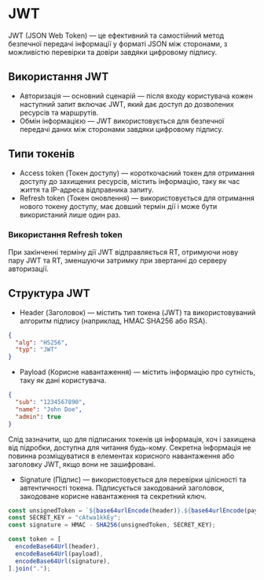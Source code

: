 # JWT

JWT (JSON Web Token) — це ефективний та самостійний метод безпечної передачі інформації у форматі JSON між сторонами, з можливістю перевірки та довіри завдяки цифровому підпису.

## Використання JWT

- Авторизація — основний сценарій — після входу користувача кожен наступний запит включає JWT, який дає доступ до дозволених ресурсів та маршрутів.
- Обмін інформацією — JWT використовується для безпечної передачі даних між сторонами завдяки цифровому підпису.

## Типи токенів

- Access token (Токен доступу) — короткочасний токен для отримання доступу до захищених ресурсів, містить інформацію, таку як час життя та IP-адреса відправника запиту.
- Refresh token (Токен оновлення) — використовується для отримання нового токену доступу, має довший термін дії і може бути використаний лише один раз.

### Використання Refresh token

При закінченні терміну дії JWT відправляється RT, отримуючи нову пару JWT та RT, зменшуючи затримку при звертанні до серверу авторизації.

## Структура JWT

- Header (Заголовок) — містить тип токена (JWT) та використовуваний алгоритм підпису (наприклад, HMAC SHA256 або RSA).

```json
{
  "alg": "HS256",
  "typ": "JWT"
}
```

- Payload (Корисне навантаження) — містить інформацію про сутність, таку як дані користувача.

```json
{
  "sub": "1234567890",
  "name": "John Doe",
  "admin": true
}
```

Слід зазначити, що для підписаних токенів ця інформація, хоч і захищена від підробки, доступна для читання будь-кому. Секретна інформація не повинна розміщуватися в елементах корисного навантаження або заголовку JWT, якщо вони не зашифровані.

- Signature (Підпис) — використовується для перевірки цілісності та автентичності токена. Підписується закодований заголовок, закодоване корисне навантаження та секретний ключ.

```js
const unsignedToken = `${base64urlEncode(header)}.${base64urlEncode(payload)}`;
const SECRET_KEY = "cAtwa1kkEy";
const signature = HMAC - SHA256(unsignedToken, SECRET_KEY);

const token = [
  encodeBase64Url(header),
  encodeBase64Url(payload),
  encodeBase64Url(signature),
].join(".");
```
